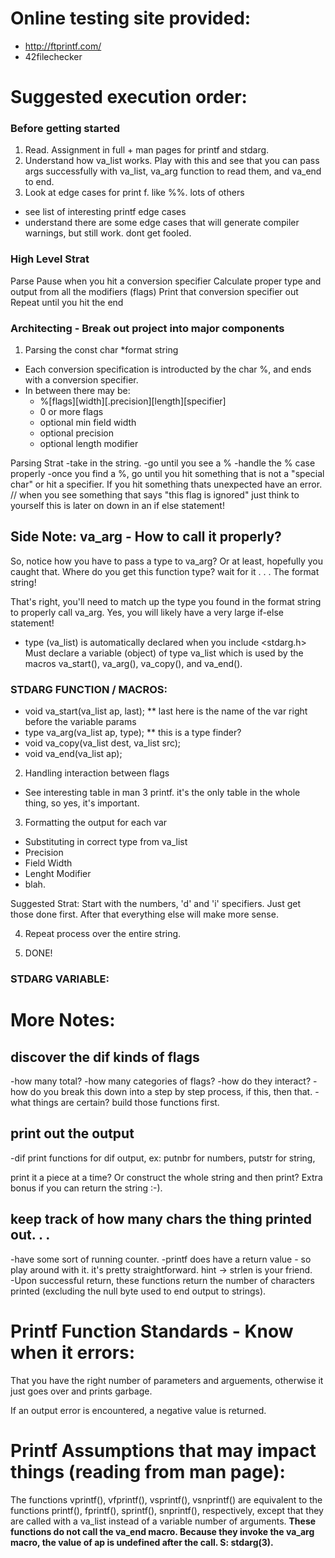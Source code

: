 # Online testing site provided:

* http://ftprintf.com/
* 42filechecker

# Suggested execution order:

### Before getting started
1. Read.  Assignment in full + man pages for printf and stdarg.
2. Understand how va_list works.  Play with this and see that you can pass args
successfully with va_list, va_arg function to read them, and va_end to end.
3. Look at edge cases for print f.  like %%.  lots of others
* see list of interesting printf edge cases
* understand there are some edge cases that will generate compiler warnings, but
still work.  dont get fooled.

### High Level Strat

Parse
Pause when you hit a conversion specifier
Calculate proper type and output from all the modifiers (flags)
Print that conversion specifier out
Repeat until you hit the end


### Architecting - Break out project into major components

1. Parsing the const char *format string

* Each conversion specification is introducted by the char %, and ends with
a conversion specifier.
* In between there may be:
  * %[flags][width][.precision][length][specifier]
  * 0 or more flags
  * optional min field width
  * optional precision
  * optional length modifier

 Parsing Strat
-take in the string.
-go until you see a %
-handle the % case properly
-once you find a %, go until you hit something that is not a "special char"
or hit a specifier.  If you hit something thats unexpected have an error.
// when you see something that says "this flag is ignored" just think to yourself
this is later on down in an if else statement!

## **Side Note: va_arg - How to call it properly?**

So, notice how you have to pass a type to va_arg?  Or at least, hopefully you caught that. 
Where do you get this function type?
wait for it . . . 
The format string!

That's right, you'll need to match up the type you found in the format string to properly call va_arg.
Yes, you will likely have a very large if-else statement!

* type (va_list) is automatically declared when you include <stdarg.h>
Must declare a variable (object) of type va_list which is used by the macros va_start(), va_arg(), va_copy(), and va_end().

### STDARG FUNCTION / MACROS:
* void va_start(va_list ap, last);
** last here is the name of the var right before the variable params
* type va_arg(va_list ap, type);
** this is a type finder?
* void va_copy(va_list dest, va_list src);
* void va_end(va_list ap);

2. Handling interaction between flags
* See interesting table in man 3 printf.  it's the only table in the whole thing, so yes, it's important.

3. Formatting the output for each var
* Substituting in correct type from va_list
* Precision
* Field Width
* Lenght Modifier
* blah.

Suggested Strat:
Start with the numbers, 'd' and 'i' specifiers.  Just get those done first.  After that everything else will make more 
sense.

4. Repeat process over the entire string.

5. DONE!


### STDARG VARIABLE:

# More Notes:

## discover the dif kinds of flags
-how many total?
-how many categories of flags?
-how do they interact?
-how do you break this down into a step by step process, if this, then that.
-what things are certain?  build those functions first.

## print out the output
-dif print functions for dif output,
ex: putnbr for numbers, putstr for string, 

print it a piece at a time?  Or construct the whole string and then print?  Extra bonus if you can return the string :-).

## keep track of how many chars the thing printed out. . .
-have some sort of running counter.
-printf does have a return value - so play around with it.  it's pretty straightforward.  hint -> strlen is your friend.  
-Upon successful return, these functions return the number of characters printed 
(excluding the null byte used to end output to strings).

# Printf Function Standards - Know when it errors:
That you have the right number of parameters and arguements, otherwise it just goes over and prints garbage.

If an output error is encountered, a negative value is returned.


# Printf Assumptions that may impact things (reading from man page):
The functions vprintf(), vfprintf(), vsprintf(), vsnprintf() are equivalent to the functions printf(), fprintf(), sprintf(), snprintf(), respectively, except that they are called with a va_list instead of a variable number of arguments. 
**These functions do not call the va_end macro. Because they invoke the va_arg macro, the value of ap is undefined after the call. S: stdarg(3).**





